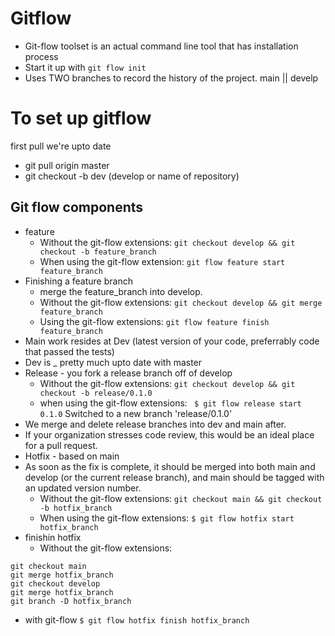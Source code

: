 # Gitflow
- Git-flow toolset is an actual command line tool that has installation process
- Start it up with ```git flow init```
- Uses TWO branches to record the history of the project. main || develp

# To set up gitflow
first pull we're upto date
- git pull origin master
- git checkout -b dev (develop or name of repository)
## Git flow components
- feature 
    - Without the git-flow extensions:
    ```git checkout develop && git checkout -b feature_branch```
    - When using the git-flow extension:
    ```git flow feature start feature_branch```
- Finishing a feature branch
    - merge the feature_branch into develop.
    - Without the git-flow extensions:
```git checkout develop && git merge feature_branch```
    - Using the git-flow extensions:
```git flow feature finish feature_branch```
- Main work resides at Dev (latest version of your code, preferrably code that passed the tests)
- Dev is _ pretty much upto date with master
- Release - you fork a release branch off of develop
    - Without the git-flow extensions:
    ```git checkout develop && git checkout -b release/0.1.0```
    - when using the git-flow extensions:
   ``` $ git flow release start 0.1.0``` 
   Switched to a new branch 'release/0.1.0'
- We merge and delete release branches into dev and main after.
- If your organization stresses code review, this would be an ideal place for a pull request.
- Hotfix - based on main
- As soon as the fix is complete, it should be merged into both main and develop (or the current release branch), and main should be tagged with an updated version number.
    - Without the git-flow extensions:
    ```git checkout main && git checkout -b hotfix_branch```
    - When using the git-flow extensions: 
    ```$ git flow hotfix start hotfix_branch```
- finishin hotfix
    - Without the git-flow extensions:
```
git checkout main
git merge hotfix_branch
git checkout develop
git merge hotfix_branch
git branch -D hotfix_branch
```
-  with git-flow
```$ git flow hotfix finish hotfix_branch```
